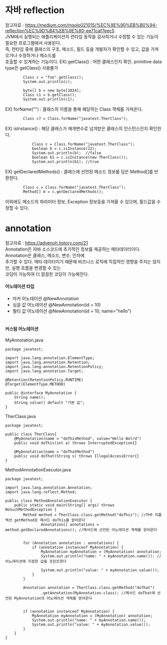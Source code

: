 # 자바 reflection
참고자료 : https://medium.com/msolo021015/%EC%9E%90%EB%B0%94-reflection%EC%9D%B4%EB%9E%80-ee71caf7eec5<br>
JVM에서 실행되는 애플리케이션의 런타임 동작을 검사하거나 수정할 수 있는 기능이 필요한 프로그램에서 사용된다.<br>
즉, 런타임 중에 클래스의 구조, 메소드, 필드 등을 개발자가 확인할 수 있고, 값을 가져오거나 수정하거나 메소드를<br>
호출할 수 있게하는 기능이다.
EX) getClass() : 어떤 클래스인지 확인. primitive data type은 getClass() 사용불가
```
        Class c = "foo".getClass();
        System.out.println(c);

        byte[] b = new byte[1024];
        Class c1 = b.getClass();
        System.out.println(c1);
```
EX) forName("") : 클래스의 이름을 통해 해당하는 Class 객체를 가져온다.
```
        Class c7 = Class.forName("javatest.TherClass");
```
EX) isInstance() : 해당 클래스가 매개변수로 넘겨받은 클래스의 인스턴스인지 확인한다.
```
            Class c = Class.forName("javatest.TherClass");
            boolean b = c.isInstance(22);
            System.out.println(b);  //false
            boolean b1 = c.isInstance(new TherClass());
            System.out.println(b1); //true
```
EX) getDeclaredMethods() : 클래스에 선언된 메소드 정보를 담은 Method[]를 반환한다.
```
        Class c = Class.forName("javatest.TherClass");
        Method[] m = c.getDeclaredMethods();
```
이외에도 메소드의 파라미터 정보, Exception 정보등을 가져올 수 있으며, 필드값을 수정할 수 있다.
# annotation
참고자료 : https://advenoh.tistory.com/21<br>
Annotation은 자바 소스코드에 추가적인 정보를 제공하는 메타데이터이다. Annotation은 클래스, 메소드, 변수, 인자에<br>
추가할 수 있다. 메타 데이터이기 때문에 비즈니스 로직에 직접적인 영향을 주지는 않지만, 실행 흐름을 변경할 수 있는<br>
코딩이 가능하여 더 깔끔한 코딩이 가능해진다.<br>

#### 어노테이션 타입
- 마커 어노테이션
  @NewAnnotation
- 싱글 값 어노테이션
  @NewAnnotation(id = 10)
- 멀티 값 어노테이션
  @NewAnnotation(id = 10, name="hello")<br><br>

#### 커스텀 어노테이션
MyAnnotation.java
```
package javatest;

import java.lang.annotation.ElementType;
import java.lang.annotation.Retention;
import java.lang.annotation.RetentionPolicy;
import java.lang.annotation.Target;

@Retention(RetentionPolicy.RUNTIME)
@Target(ElementType.METHOD)

public @interface MyAnnotation {
    String name();
    String value() default "기본 값";
}
```
TherClass.java
```
package javatest;

public class TherClass{
    @MyAnnotation(name = "doThisMethod", value="Hello Wolrd")
    public void doThis(int a) throws InterruptedException{}

    @MyAnnotation(name = "doThatMethod")
    public void doThat(String s) throws IllegalAccessError{}
}
```
MethodAnnotationExecutor.java
```
package javatest;

import java.lang.annotation.Annotation;
import java.lang.reflect.Method;

public class MethodAnnotationExecutor {
    public static void main(String[] args) throws NoSuchMethodException {
        Method method = TherClass.class.getMethod("doThis"); //자바 리플렉션 getMethod로 메서드 doThis를 얻어온다
                Annotation[] annotations = method.getDeclaredAnnotations(); //메서드에 선언된 어노테이션 객체를 얻어온다


        for (Annotation annotation : annotations) {
            if (annotation instanceof MyAnnotation) {
                MyAnnotation myAnnotation = (MyAnnotation) annotation;
                System.out.println("name: " + myAnnotation.name()); //어노테이션에 지정한 값을 프린트한다

                System.out.println("value: " + myAnnotation.value());
            }
        }

        Annotation annotation = TherClass.class.getMethod("doThat")
                .getAnnotation(MyAnnotation.class); //메서드 doThat에 선언된 MyAnnotation의 어노테이션 객체를 얻어온다


        if (annotation instanceof MyAnnotation) {
            MyAnnotation myAnnotation = (MyAnnotation) annotation;
            System.out.println("name: " + myAnnotation.name());
            System.out.println("value: " + myAnnotation.value());
        }
    }
}

```

